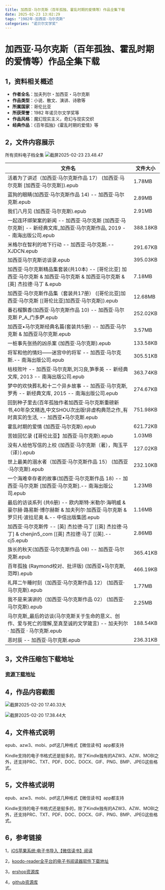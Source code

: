 ```yaml
---
title: 加西亚·马尔克斯（百年孤独、霍乱时期的爱情等）作品全集下载
date: 2025-02-23 13:02:29
tags: "1982年-加西亚·马尔克斯"
categories: "诺贝尔文学奖"
---
```


# 加西亚·马尔克斯（百年孤独、霍乱时期的爱情等）作品全集下载
## 1，资料相关概述

- **作者全名**：加夫列尔・加西亚・马尔克斯
- **作品类型**：小说、散文、演讲、诗歌等
- **所属国家**：哥伦比亚
- **所获荣誉**：1982 年诺贝尔文学奖等
- **作品风格**：魔幻现实主义，奇幻与现实交织
- **经典作品**：《百年孤独》《霍乱时期的爱情》等



## 2，文件内容展示

所有资料电子档全集
![截屏2025-02-23 23.48.47](https://linkee-top-public.oss-cn-hangzhou.aliyuncs.com/ershop/202502232349897.png)


| 文件名                                                                                                                 | 文件大小     |
|---------------------------------------------------------------------------------------------------------------------|----------|
 | 活着为了讲述（加西亚·马尔克斯作品 17） (加西亚·马尔克斯 [加西亚·马尔克斯]).epub | 1.78MB | 
 | 蓝狗的眼睛(加西亚·马尔克斯作品 14) -- 加西亚·马尔克斯.epub | 2.89MB | 
 | 我们八月见 (加西亚·马尔克斯).epub | 2.91MB | 
 | 一起连环绑架案的新闻 -- 加西亚·马尔克斯 [加西亚·马尔克斯] -- 新经典文库_加西亚·马尔克斯作品, 2019 -- 南海出版公司.epub | 388.18KB | 
 | 米格尔在智利的地下行动 -- 加西亚·马尔克斯.-- XJDCN.epub | 291.67KB | 
 | 加西亚马尔克斯访谈录.epub | 395.03KB | 
 | 加西亚·马尔克斯精品集套装(共10本) -- [哥伦比亚] 加西亚·马尔克斯 & 加西亚·马尔克斯 & 加西亚马尔克斯 & [英] 杰拉德·马丁 &.epub | 7.18MB | 
 | 加西亚·马尔克斯作品集（套装共17册） ([哥伦比亚]加西亚·马尔克斯 [[哥伦比亚]加西亚·马尔克斯]).epub | 12.68MB | 
 | 番石榴飘香(加西亚·马尔克斯作品 10) -- 加西亚·马尔克斯 P_A_门多萨.epub | 252.02KB | 
 | 加西亚•马尔克斯经典名篇(套装共5册) -- 加西亚·马尔克斯 & 加西亚马尔克斯.epub | 3.57MB | 
 | 一桩事先张扬的凶杀案 (加西亚·马尔克斯).epub | 133.58KB | 
 | 将军和他的情妇——迷宫中的将军 -- 加西亚·马尔克斯.-- 南海出版公司.epub | 305.51KB | 
 | 枯枝败叶 -- 加西亚·马尔克斯,刘习良,笋季英 -- 新经典文库, 2013 -- 南海出版公司.epub | 363.74KB | 
 | 梦中的欢快葬礼和十二个异乡故事 -- 加西亚·马尔克斯,罗秀 -- 新经典文库, 2015 -- 南海出版公司.epub | 274.67KB | 
 | 回到种子里去(百年孤独作者加西亚·马尔克斯重磅新书,40年杂文精选,中文SHOU次出版!非虚构典范之作_有时真实的生活, -- 加西亚•马尔克斯.epub | 751.98KB | 
 | 霍乱时期的爱情 (加西亚·马尔克斯).epub | 621.72KB | 
 | 苦妓回忆录 (【哥伦比亚】加西亚·马尔克斯).epub | 1.03MB | 
 | 没有人给他写信的上校 (加西亚·马尔克斯（著），陶玉平（译）).epub | 127.02KB | 
 | 世上最美的溺水者（加西亚·马尔克斯作品 15） (加西亚·马尔克斯).epub | 232.10KB | 
 | 一个海难幸存者的故事(加西亚·马尔克斯作品 18) -- 加西亚·马尔克斯 [加西亚·马尔克斯].-- 南海出版公司.epub | 1.23MB | 
 | 最后的访谈系列 (共6册) -- 欧内斯特·米勒尔·海明威 & 豪尔赫·路易斯·博尔赫斯 & 加夫列尔·加西亚·马尔克斯 & 罗贝托·波拉尼奥 &.-- 中信出版集团.epub | 1.16MB | 
 | 加西亚·马尔克斯传 -- [英] 杰拉德·马丁 [[英] 杰拉德·马丁] & chenjin5_com [[英] 杰拉德·马丁 [[英].-- cj5.epub | 2.86MB | 
 | 族长的秋天(加西亚·马尔克斯作品 08) -- 加西亚·马尔克斯.epub | 365.41KB | 
 | 百年孤独 (Raymond校对、批评版) (加西亚•马尔克斯, 范晔).epub | 466.19KB | 
 | 礼拜二午睡时刻（加西亚·马尔克斯作品 12） (加西亚·马尔克斯).epub | 1.77MB | 
 | 我不是来演讲的（加西亚·马尔克斯作品 02） (加西亚·马尔克斯).epub | 2.25MB | 
 | 马尔克斯_最后的访谈(马尔克斯关于生命的意义、创作、爱与死亡的理解,至真至诚的文学箴言) -- 加夫列尔 · 加西亚 · 马尔克斯.epub | 188.54KB | 
 | 恶时辰 -- 加西亚·马尔克斯.epub | 236.31KB | 



## 3，文件压缩包下载地址

### **[资源下载地址](https://www.linkee.top/goods-front/pay?id=25&trafficSource=ershop)**

## 4，作品内容截图

![截屏2025-02-20 17.40.33大](http://oss.linkee.top/ershop/202502231412246.jpeg)

![截屏2025-02-20 17.38.44大](http://oss.linkee.top/ershop/202502231411005.jpeg)


## 4，文件格式说明
epub、azw3、mobi、pdf这几种格式【微信读书】app都支持

Kindle支持的电子书格式还是挺多的，除了Kindle独有的AZW3、AZW、MOBI之外，还支持PRC、TXT、PDF、DOC、DOCX、GIF、PNG、BMP、JPEG这些格式。

## 5，文件格式说明

epub、azw3、mobi、pdf这几种格式【微信读书】app都支持

Kindle支持的电子书格式还是挺多的，除了Kindle独有的AZW3、AZW、MOBI之外，还支持PRC、TXT、PDF、DOC、DOCX、GIF、PNG、BMP、JPEG这些格式。


## 6，参考链接

1，[iOS苹果系统:电子书导入【微信读书】阅读](https://blog.51cto.com/u_16223356/13342709)

2，[koodo-reader全平台的电子书阅读器软件下载地址](https://github.com/koodo-reader/koodo-reader/releases/tag/v1.7.9)

3，[ershop资源库](https://ershop.top/)

4，[github资源库](https://mufasa007.github.io/)


